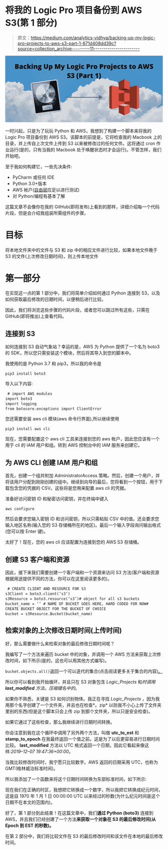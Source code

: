# 将我的 Logic Pro 项目备份到 AWS S3(第 1 部分)

> 原文：<https://medium.com/analytics-vidhya/backing-up-my-logic-pro-projects-to-aws-s3-part-1-671d408dd39c?source=collection_archive---------11----------------------->

![](img/2b1f436a0a148df1a6e98dab113e4873.png)

一时兴起，只是为了玩玩 Python 和 AWS，我想到了构建一个脚本来将我的 Logic Pro 项目备份到 AWS S3。该脚本的前提是，它将检查我的 Macbook 上的目录，并上传自上次文件上传到 S3 以来被修改过的任何文件。这将通过 cron 作业运行(是的，只有当我的 Macbook 处于唤醒状态时才会运行)。不管怎样，我们开始吧。

至于我如何构建它，一些先决条件:

*   PyCharm 或任何 IDE
*   Python 3.0+版本
*   AWS 帐户([自由层](https://aws.amazon.com/free/)应足以进行测试)
*   对 Python/编程有基本了解

这篇文章不会像你在我的 GitHub(即将发布)上看到的那样，详细介绍每一个代码片段，但是会介绍我组装所需组件的步骤。

# 目标

将本地文件夹中的文件与 S3 和 zip 中的相应文件进行比较，如果本地文件晚于 S3 的文件(上次修改日期时间)，则上传本地文件

# 第一部分

在实现这一点的第 1 部分中，我们将简单介绍如何通过 Python 连接到 S3，以及如何获取最后修改的日期时间，以便稍后进行比较。

因此，我们将浏览这些步骤的代码片段，或者您可以跳过所有这些，只需在 GitHub(即将推出)上查看代码。

## 连接到 S3

如何连接到 S3 自动气象站？幸运的是，AWS 为 Python 提供了一个名为 boto3 的 SDK，所以您只需安装这个模块，然后将其导入到您的脚本中。

我使用的是 Python 3.7 和 pip3，所以我的命令是

```
pip3 install boto3
```

导入以下内容:

```
 # import AWS modules
import boto3
import logging
from botocore.exceptions import ClientError 
```

您还需要安装 aws cli 模块(aws 命令行界面),所以继续使用

```
pip3 install aws cli
```

现在，您需要配置这个 aws cli 工具来连接到您的 aws 帐户，因此您应该有一个用于 cli 的 IAM 用户和组。转到 AWS 控制台中的 IAM 服务来创建它。

## 为 AWS CLI 创建 IAM 用户和组

首先，创建一个组并附加 AdministratorAccess 策略。然后，创建一个用户，并将该用户分配到刚刚创建的组中。继续到向导的最后，您将看到一个按钮，用于下载包含您的凭据的 CSV。这些将是您用来配置 aws cli 的凭据。

准备好访问密钥 ID 和秘密访问密钥，并在终端中键入

```
aws configure 
```

然后会要求您输入密钥 ID 和访问密钥，所以只需粘贴 CSV 中的值。还会要求您输入地区名称(输入您的 S3 存储桶所在的地区)。最后一个输入字段询问输出格式(您可以按 Enter 键)。

太好了！现在，您的 aws cli 应该配置为连接到您的 AWS S3 存储桶。

## 创建 S3 客户端和资源

因此，接下来我们需要创建一个客户端和一个资源来访问 S3 方法(客户端和资源根据用途提供不同的方法，你可以在这里阅读更多的)。

```
 # CREATE CLIENT AND RESOURCE FOR S3
s3Client = boto3.client(‘s3’)
s3Resource = boto3.resource(‘s3’)# object for all s3 buckets
bucket_name = ‘’ # NAME OF BUCKET GOES HERE, HARD CODED FOR NOW# CREATE BUCKET OBJECT FOR THE BUCKET OF CHOICE
bucket = s3Resource.Bucket(bucket_name) 
```

## 检索对象的上次修改日期时间(上传时间)

好，那么需要做什么来检索对象的最后修改日期时间呢？

我编写了一个方法来遍历 bucket 中的对象，并调用一个 AWS 方法来获取上次修改时间，如下所示(是的，这也可以用其他方式编写)。

`bucket.objects.all()`返回一个可以迭代的集合(点击阅读更多关于集合的内容[)。](https://boto3.amazonaws.com/v1/documentation/api/latest/guide/collections.html)

所以你可以看到我开始循环，并且只在 S3 对象包含 *Logic_Projects* 和*时调用 **last_modified** 方法。压缩键名中的*。

如果你不熟悉，关键是 S3 如何识别物体。我正在寻找 *Logic_Projects* ，因为我用那个名字创建了一个文件夹，并且也在检查*。zip* 以防我不小心上传了文件夹里别的东西(但是这个脚本只会上传 zip 到那个文件夹，所以只是安全检查)。

如果它通过了这些检查，那么我继续进行日期时间转换。

你会注意到我在这个循环中调用了另外两个方法，叫做 **utc_to_est** 和 **stamp_to_epoch** 在我最终返回一个值之前。这是为了以后更容易进行日期时间比较。 **last_modified** 方法以 UTC 格式返回一个日期，因此它看起来像这样:*2019–12–07 19:47:36+00:00*。

当我比较修改时间时，我宁愿只比较数字。AWS 返回的日期采用 UTC，也称为 GMT(格林威治标准时间)。

所以我添加了一个函数来将这个日期时间转换为东部标准时间，如下所示:

现在我们在正确的时区，我想把它转换成一个数字，所以我把它转换成纪元时间，这是自 1970 年 1 月 1 日 00:00:00 UTC 以来经过的秒数(为什么纪元时间是这个日期不在本文的范围内)。

好了，第 1 部分到此结束！在这篇文章中，我们**通过 Python (boto3)** 连接到 AWS，并且我们已经创建了一个方法**来获取一个对象在 S3 的最后修改时间(从 Epoch 到 EST 的秒数)。**

在第 2 部分中，我们将比较文件在 S3 的最后修改时间和该文件在本地的最后修改时间。